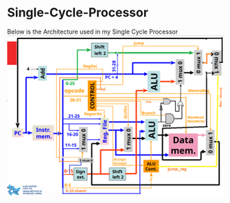 ﻿# Single-Cycle-Processor
Below is the Architecture used in my Single Cycle Processor
![alt text](https://github.com/nikhilgurjar02/Single-Cycle-Processor/blob/main/MIPS_Edited1.png?raw=true)


